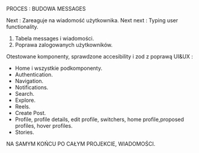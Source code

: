 PROCES : BUDOWA MESSAGES

Next : Zareaguje na wiadomość użytkownika.
Next next : Typing user functionality.

1. Tabela messages i wiadomości.
2. Poprawa zalogowanych użytkowników.

Otestowane komponenty, sprawdzone accesibility i zod z poprawą UI&UX :

- Home i wszystkie podkomponenty.
- Authentication.
- Navigation.
- Notifications.
- Search.
- Explore.
- Reels.
- Create Post.
- Profile, profile details, edit profile, switchers, home profile,proposed profiles, hover profiles.
- Stories.

NA SAMYM KOŃCU PO CAŁYM PROJEKCIE, WIADOMOŚCI.

